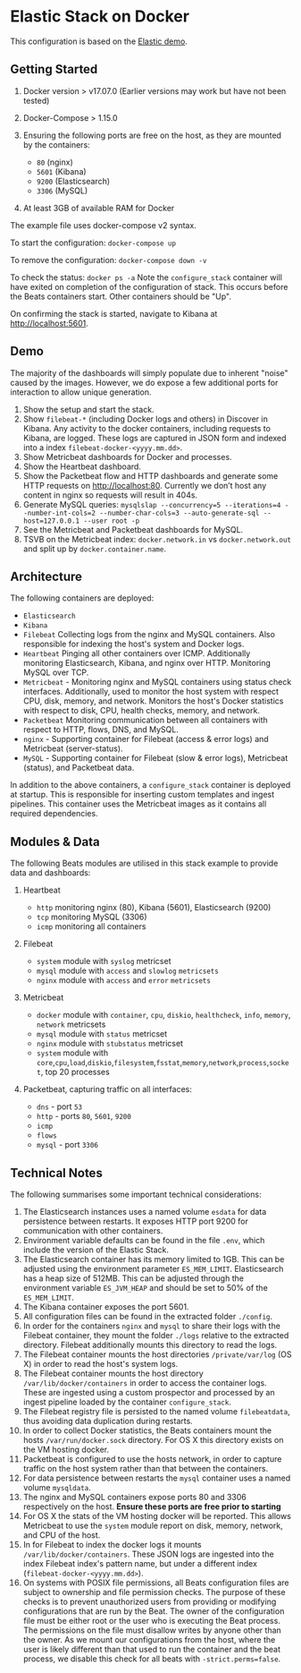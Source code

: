 # Elastic Stack on Docker

This configuration is based on the [Elastic demo](https://github.com/elastic/examples/tree/master/Miscellaneous/docker).


## Getting Started

1. Docker version > v17.07.0 (Earlier versions may work but have not been tested)
1. Docker-Compose > 1.15.0
1. Ensuring the following ports are free on the host, as they are mounted by the containers:

    - `80` (nginx)
    - `5601` (Kibana)
    - `9200` (Elasticsearch)
    - `3306` (MySQL)

1. At least 3GB of available RAM for Docker

The example file uses docker-compose v2 syntax.

To start the configuration: `docker-compose up`

To remove the configuration: `docker-compose down -v`

To check the status: `docker ps -a`
Note the `configure_stack` container will have exited on completion of the configuration of stack. This occurs before the Beats containers start.  Other containers should be "Up".

On confirming the stack is started, navigate to Kibana at [http://localhost:5601](http://localhost:5601).


## Demo

The majority of the dashboards will simply populate due to inherent "noise" caused by the images. However, we do expose a few additional ports for interaction to allow unique generation.

1. Show the setup and start the stack.
1. Show `filebeat-*` (including Docker logs and others) in Discover in Kibana. Any activity to the docker containers, including requests to Kibana, are logged. These logs are captured in JSON form and indexed into a index `filebeat-docker-<yyyy.mm.dd>`.
1. Show Metricbeat dashboards for Docker and processes.
1. Show the Heartbeat dashboard.
1. Show the Packetbeat flow and HTTP dashboards and generate some HTTP requests on [http://localhost:80](http://localhost:80). Currently we don’t host any content in nginx so requests will result in 404s.
1. Generate MySQL queries: `mysqlslap --concurrency=5 --iterations=4 --number-int-cols=2 --number-char-cols=3 --auto-generate-sql --host=127.0.0.1 --user root -p`
1. See the Metricbeat and Packetbeat dashboards for MySQL.
1. TSVB on the Metricbeat index: `docker.network.in` vs `docker.network.out` and split up by `docker.container.name`.


## Architecture

The following containers are deployed:

* `Elasticsearch`
* `Kibana`
* `Filebeat` Collecting logs from the nginx and MySQL containers. Also responsible for indexing the host's system and Docker logs.
* `Heartbeat` Pinging all other containers over ICMP. Additionally monitoring Elasticsearch, Kibana, and nginx over HTTP. Monitoring MySQL over TCP.
* `Metricbeat` - Monitoring nginx and MySQL containers using status check interfaces. Additionally, used to monitor the host system with respect CPU, disk, memory, and network. Monitors the host's Docker statistics with respect to disk, CPU, health checks, memory, and network.
* `Packetbeat` Monitoring communication between all containers with respect to HTTP, flows, DNS, and MySQL.
* `nginx` - Supporting container for Filebeat (access & error logs) and Metricbeat (server-status).
* `MySQL` - Supporting container for Filebeat (slow & error logs), Metricbeat (status), and Packetbeat data.

In addition to the above containers, a `configure_stack` container is deployed at startup.  This is responsible for inserting custom templates and ingest pipelines. This container uses the Metricbeat images as it contains all required dependencies.


## Modules & Data

The following Beats modules are utilised in this stack example to provide data and dashboards:

1. Heartbeat
    - `http` monitoring nginx (80), Kibana (5601), Elasticsearch (9200)
    - `tcp` monitoring MySQL (3306)
    - `icmp` monitoring all containers

1. Filebeat
    - `system` module with `syslog` metricset
    - `mysql` module with `access` and `slowlog` `metricsets`
    - `nginx` module with `access` and `error` `metricsets`

1. Metricbeat
    - `docker` module with `container`, `cpu`, `diskio`, `healthcheck`, `info`, `memory`, `network` metricsets
    - `mysql` module with `status` metricset
    - `nginx` module with `stubstatus` metricset
    - `system` module with `core`,`cpu`,`load`,`diskio`,`filesystem`,`fsstat`,`memory`,`network`,`process`,`socket`, top 20 processes

1. Packetbeat, capturing traffic on all interfaces:
    - `dns` - port `53`
    - `http` - ports `80`, `5601`, `9200`
    - `icmp`
    - `flows`
    - `mysql` - port `3306`


## Technical Notes

The following summarises some important technical considerations:

1. The Elasticsearch instances uses a named volume `esdata` for data persistence between restarts. It exposes HTTP port 9200 for communication with other containers.
1. Environment variable defaults can be found in the file `.env`, which include the version of the Elastic Stack.
1. The Elasticsearch container has its memory limited to 1GB. This can be adjusted using the environment parameter `ES_MEM_LIMIT`. Elasticsearch has a heap size of 512MB. This can be adjusted through the environment variable `ES_JVM_HEAP` and should be set to 50% of the `ES_MEM_LIMIT`.
1. The Kibana container exposes the port 5601.
1. All configuration files can be found in the extracted folder `./config`.
1. In order for the containers `nginx` and `mysql` to share their logs with the Filebeat container, they mount the folder `./logs` relative to the extracted directory. Filebeat additionally mounts this directory to read the logs.
1. The Filebeat container mounts the host directories `/private/var/log` (OS X) in order to read the host's system logs.
1. The Filebeat container mounts the host directory `/var/lib/docker/containers` in order to access the container logs.  These are ingested using a custom prospector and processed by an ingest pipeline loaded by the container `configure_stack`.
1. The Filebeat registry file is persisted to the named volume `filebeatdata`, thus avoiding data duplication during restarts.
1. In order to collect Docker statistics, the Beats containers mount the hosts `/var/run/docker.sock` directory.  For OS X this directory exists on the VM hosting docker.
1. Packetbeat is configured to use the hosts network, in order to capture traffic on the host system rather than that between the containers.
1. For data persistence between restarts the `mysql` container uses a named volume `mysqldata`.
1. The nginx and MySQL containers expose ports 80 and 3306 respectively on the host. **Ensure these ports are free prior to starting**
1. For OS X the stats of the VM hosting docker will be reported. This allows Metricbeat to use the `system` module report on disk, memory, network, and CPU of the host.
1. In for Filebeat to index the docker logs it mounts `/var/lib/docker/containers`. These JSON logs are ingested into the index Filebeat index's pattern name, but under a different index (`filebeat-docker-<yyyy.mm.dd>`).
1. On systems with POSIX file permissions, all Beats configuration files are subject to ownership and file permission checks. The purpose of these checks is to prevent unauthorized users from providing or modifying configurations that are run by the Beat. The owner of the configuration file must be either root or the user who is executing the Beat process. The permissions on the file must disallow writes by anyone other than the owner. As we mount our configurations from the host, where the user is likely different than that used to run the container and the beat process, we disable this check for all beats with `-strict.perms=false`.
